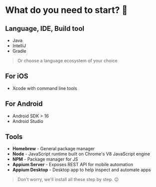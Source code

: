# What do you need to start? 🧰

## Language, IDE, Build tool

- Java
- IntelliJ
- Gradle

> Or choose a language ecosystem of your choice

## For iOS

- Xcode with command line tools

## For Android

- Android SDK > 16
- Android Studio

## Tools

- **Homebrew** - General package manager
- **Node** - JavaScript runtime built on Chrome's V8 JavaScript engine
- **NPM** - Package manager for JS
- **Appium Server** - Exposes REST API for mobile automation
- **Appium Desktop** - Desktop app to help inspect and automate apps

> Don't worry, we'll install all these step by step. 😉
